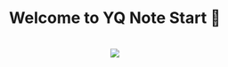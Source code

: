 <h1 align="center">Welcome to YQ Note Start 👋</h1>
<h1 align="center">
  <img src="./YQ-Note-Start-logo.png"></img>
</h1>

